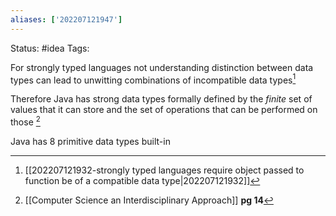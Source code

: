 ```yaml
---
aliases: ['202207121947']
---
```

Status: #idea
Tags: 

For strongly typed languages not understanding distinction between data types can lead to  unwitting combinations of incompatible data types[^1] 

Therefore Java has strong data types formally defined by the *finite* set of values that it can store and the set of operations that can be performed on those [^2]

Java has 8 primitive data types built-in


[^1]: [[202207121932-strongly typed languages require object passed to function be of a compatible data type|202207121932]]
[^2]: [[Computer Science an Interdisciplinary Approach]] **pg 14**
